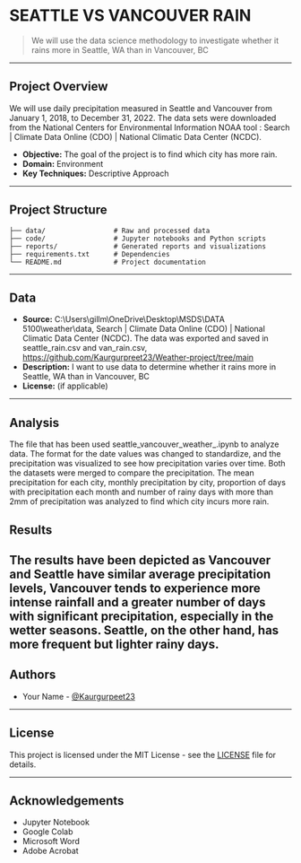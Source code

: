 # SEATTLE VS VANCOUVER RAIN

> We will use the data science methodology to investigate whether it rains more in Seattle, WA than in Vancouver, BC

---

## Project Overview

We will use daily precipitation measured in Seattle and Vancouver from January 1, 2018, to December 31, 2022. The data sets were downloaded from the National Centers for Environmental Information NOAA tool : Search | Climate Data Online (CDO) | National Climatic Data Center (NCDC). 

- **Objective:** The goal of the project is to find which city has more rain.
- **Domain:** Environment
- **Key Techniques:** Descriptive Approach

---

## Project Structure

```
├── data/                 # Raw and processed data
├── code/                 # Jupyter notebooks and Python scripts
├── reports/              # Generated reports and visualizations
├── requirements.txt      # Dependencies
└── README.md             # Project documentation
```

---

## Data

- **Source:** C:\Users\gillm\OneDrive\Desktop\MSDS\DATA 5100\weather\data,
Search | Climate Data Online (CDO) | National Climatic Data Center (NCDC). The data was exported and saved in seattle_rain.csv and van_rain.csv, https://github.com/Kaurgurpreet23/Weather-project/tree/main
- **Description:**  I want to use data to determine whether it rains more in Seattle, WA than in Vancouver, BC
- **License:** (if applicable)

---

## Analysis

The file that has been used seattle_vancouver_weather_.ipynb to analyze data. The format for the date values was changed to standardize, and the precipitation was visualized to see how precipitation varies over time. Both the datasets were merged to compare the precipitation. The mean precipitation for each city, monthly precipitation by city, proportion of days with precipitation each month and number of rainy days with more than 2mm of precipitation was analyzed to find which city incurs more rain.

## Results

The results have been depicted as Vancouver and Seattle have similar average precipitation levels, Vancouver tends to experience more intense rainfall and a greater number of days with significant precipitation, especially in the wetter seasons. Seattle, on the other hand, has more frequent but lighter rainy days. 
---

## Authors

- Your Name - [@Kaurgurpeet23](https://github.com/Kaurgurpreet23)
---

## License

This project is licensed under the MIT License - see the [LICENSE](LICENSE) file for details.

---

## Acknowledgements

- Jupyter Notebook 
- Google Colab
- Microsoft Word
- Adobe Acrobat

